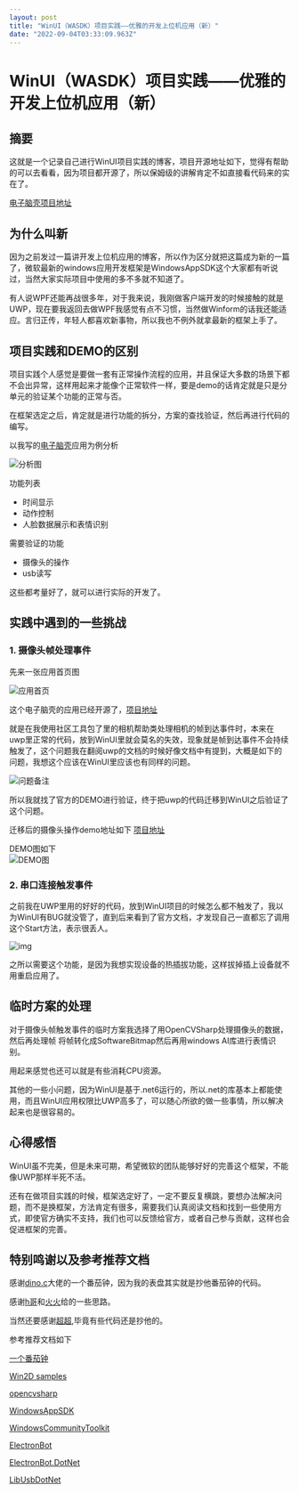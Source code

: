 ```yaml
---
layout: post
title: "WinUI（WASDK）项目实践——优雅的开发上位机应用（新）"
date: "2022-09-04T03:33:09.963Z"
---
```

WinUI（WASDK）项目实践——优雅的开发上位机应用（新）
===============================

摘要
--

这就是一个记录自己进行WinUI项目实践的博客，项目开源地址如下，觉得有帮助的可以去看看，因为项目都开源了，所以保姆级的讲解肯定不如直接看代码来的实在了。

[电子脑壳项目地址](https://github.com/maker-community/ElectronBot.DotNet)

为什么叫新
-----

因为之前发过一篇讲开发上位机应用的博客，所以作为区分就把这篇成为新的一篇了，微软最新的windows应用开发框架是WindowsAppSDK这个大家都有听说过，当然大家实际项目中使用的多不多就不知道了。

有人说WPF还能再战很多年，对于我来说，我刚做客户端开发的时候接触的就是UWP，现在要我返回去做WPF我感觉有点不习惯，当然做Winform的话我还能适应。言归正传，年轻人都喜欢新事物，所以我也不例外就拿最新的框架上手了。

项目实践和DEMO的区别
------------

项目实践个人感觉是要做一套有正常操作流程的应用，并且保证大多数的场景下都不会出异常，这样用起来才能像个正常软件一样，要是demo的话肯定就是只是分单元的验证某个功能的正常与否。

在框架选定之后，肯定就是进行功能的拆分，方案的查找验证，然后再进行代码的编写。

以我写的[电子脑壳](https://www.microsoft.com/store/productId/9NQWDB4MQV0C)应用为例分析

![分析图](https://img2022.cnblogs.com/blog/1690009/202209/1690009-20220904002709956-1320206488.png)

功能列表

*   时间显示
*   动作控制
*   人脸数据展示和表情识别

需要验证的功能

*   摄像头的操作
*   usb读写

这些都考量好了，就可以进行实际的开发了。

实践中遇到的一些挑战
----------

### 1\. 摄像头帧处理事件

先来一张应用首页图

![应用首页](https://img2022.cnblogs.com/blog/1690009/202209/1690009-20220904003635472-1196178811.png)

这个电子脑壳的应用已经开源了，[项目地址](https://github.com/maker-community/ElectronBot.DotNet)

就是在我使用社区工具包了里的相机帮助类处理相机的帧到达事件时，本来在uwp里正常的代码，放到WinUI里就会莫名的失效，现象就是帧到达事件不会持续触发了，这个问题我在翻阅uwp的文档的时候好像文档中有提到，大概是如下的问题，我想这个应该在WinUI里应该也有同样的问题。

![问题备注](https://img2022.cnblogs.com/blog/1690009/202209/1690009-20220904004122001-578725591.png)

所以我就找了官方的DEMO进行验证，终于把uwp的代码迁移到WinUI之后验证了这个问题。

迁移后的摄像头操作demo地址如下 [项目地址](https://github.com/GreenShadeZhang/WinUI-Tutorial-Code/tree/master/src/CameraFrames)

DEMO图如下  
![DEMO图](https://img2022.cnblogs.com/blog/1690009/202209/1690009-20220904004500383-1150851401.png)

### 2\. 串口连接触发事件

之前我在UWP里用的好好的代码，放到WinUI项目的时候怎么都不触发了，我以为WinUI有BUG就没管了，直到后来看到了官方文档，才发现自己一直都忘了调用这个Start方法，表示很丢人。

![img](https://img2022.cnblogs.com/blog/1690009/202209/1690009-20220904004649920-1187101545.png)

之所以需要这个功能，是因为我想实现设备的热插拔功能，这样拔掉插上设备就不用重启应用了。

临时方案的处理
-------

对于摄像头帧触发事件的临时方案我选择了用OpenCVSharp处理摄像头的数据，然后再处理帧 将帧转化成SoftwareBitmap然后再用windows AI库进行表情识别。

用起来感觉也还可以就是有些消耗CPU资源。

其他的一些小问题，因为WinUI是基于.net6运行的，所以.net的库基本上都能使用，而且WinUI应用权限比UWP高多了，可以随心所欲的做一些事情，所以解决起来也是很容易的。

心得感悟
----

WinUI虽不完美，但是未来可期，希望微软的团队能够好好的完善这个框架，不能像UWP那样半死不活。

还有在做项目实践的时候，框架选定好了，一定不要反复横跳，要想办法解决问题，而不是换框架，方法肯定有很多，需要我们认真阅读文档和找到一些使用方式，即使官方确实不支持，我们也可以反馈给官方，或者自己参与贡献，这样也会促进框架的完善。

特别鸣谢以及参考推荐文档
------------

感谢[dino.c](https://www.cnblogs.com/dino623/)大佬的一个番茄钟，因为我的表盘其实就是抄他番茄钟的代码。

感谢[h哥](https://www.cnblogs.com/h82258652/)和[火火](https://www.cnblogs.com/blue-fire/)给的一些思路。

当然还要感谢[超超](https://www.cnblogs.com/hhchaos/),毕竟有些代码还是抄他的。

参考推荐文档如下

[一个番茄钟](https://github.com/DinoChan/OnePomodoro)

[Win2D samples](https://github.com/microsoft/Win2D-Samples)

[opencvsharp](https://github.com/shimat/opencvsharp)

[WindowsAppSDK](https://github.com/microsoft/WindowsAppSDK)

[WindowsCommunityToolkit](https://github.com/CommunityToolkit/WindowsCommunityToolkit)

[ElectronBot](https://github.com/peng-zhihui/ElectronBot)

[ElectronBot.DotNet](https://github.com/GreenShadeZhang/ElectronBot.DotNet)

[LibUsbDotNet](https://github.com/LibUsbDotNet/LibUsbDotNet)